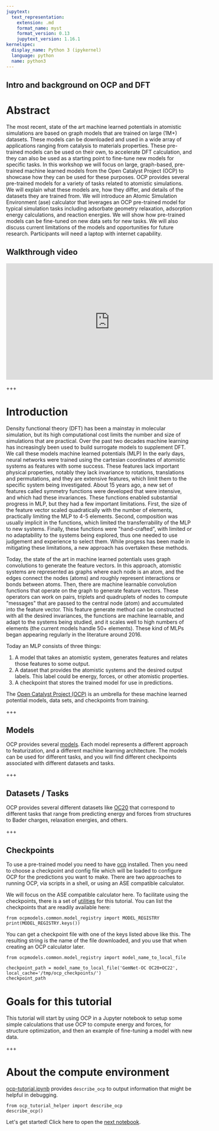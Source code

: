 ```yaml
---
jupytext:
  text_representation:
    extension: .md
    format_name: myst
    format_version: 0.13
    jupytext_version: 1.16.1
kernelspec:
  display_name: Python 3 (ipykernel)
  language: python
  name: python3
---
```


Intro and background on OCP and DFT
----------

# Abstract

The most recent, state of the art machine learned potentials in atomistic simulations are based on graph models that are trained on large (1M+) datasets. These models can be downloaded and used in a wide array of applications ranging from catalysis to materials properties. These pre-trained models can be used on their own, to accelerate DFT calculation, and they can also be used as a starting point to fine-tune new models for specific tasks. In this workshop we will focus on large, graph-based, pre-trained  machine learned models from the Open Catalyst Project (OCP) to showcase how they can be used for these purposes. OCP provides several pre-trained models for a variety of tasks related to atomistic simulations. We will explain what these models are, how they differ, and details of the datasets they are trained from.  We will introduce an Atomic Simulation Environment (ase) calculator that leverages an OCP pre-trained model for typical simulation tasks including adsorbate geometry relaxation, adsorption energy calculations, and reaction energies. We will show how pre-trained models can be fine-tuned on new data sets for new tasks. We will also discuss current limitations of the models and opportunities for future research. Participants will need a laptop with internet capability. 

## Walkthrough video 

<iframe width="560" height="315" src="https://www.youtube.com/embed/0wb0FTa7SV0?si=6gPgj0Pv9jfNT8Go" title="YouTube video player" frameborder="0" allow="accelerometer; autoplay; clipboard-write; encrypted-media; gyroscope; picture-in-picture; web-share" referrerpolicy="strict-origin-when-cross-origin" allowfullscreen></iframe>

+++

# Introduction

Density functional theory (DFT) has been a mainstay in molecular simulation, but its high computational cost limits the number and size of simulations that are practical. Over the past two decades machine learning has increasingly been used to build surrogate models to supplement DFT. We call these models machine learned potentials (MLP) In the early days, neural networks were trained using the cartesian coordinates of atomistic systems as features with some success. These features lack important physical properties, notably they lack invariance to rotations, translations and permutations, and they are extensive features, which limit them to the specific system being investigated. About 15 years ago, a new set of features called symmetry functions were developed that were intensive, and which had these invariances. These functions enabled substantial progress in MLP, but they had a few important limitations. First, the size of the feature vector scaled quadratically with the number of elements, practically limiting the MLP to 4-5 elements. Second, composition was usually implicit in the functions, which limited the transferrability of the MLP to new systems. Finally, these functions were "hand-crafted", with limited or no adaptability to the systems being explored, thus one needed to use judgement and experience to select them. While progess has been made in mitigating these limitations, a new approach has overtaken these methods.

Today, the state of the art in machine learned potentials uses graph convolutions to generate the feature vectors. In this approach, atomistic systems are represented as graphs where each node is an atom, and the edges connect the nodes (atoms) and roughly represent interactions or bonds between atoms. Then, there are machine learnable convolution functions that operate on the graph to generate feature vectors. These operators can work on pairs, triplets and quadruplets of nodes to compute "messages" that are passed to the central node (atom) and accumulated into the feature vector. This feature generate method can be constructed with all the desired invariances, the functions are machine learnable, and adapt to the systems being studied, and it scales well to high numbers of elements (the current models handle 50+ elements). These kind of MLPs began appearing regularly in the literature around 2016.

Today an MLP consists of three things:

1. A model that takes an atomistic system, generates features and relates those features to some output.
2. A dataset that provides the atomistic systems and the desired output labels. This label could be energy, forces, or other atomistic properties.
3. A checkpoint that stores the trained model for use in predictions.

The [Open Catalyst Project (OCP)](https://github.com/Open-Catalyst-Project) is an umbrella for these machine learned potential models, data sets, and checkpoints from training. 

+++

## Models

OCP provides several [models](../core/MODELS). Each model represents a different approach to featurization, and a different machine learning architecture. The models can be used for different tasks, and you will find different checkpoints associated with different datasets and tasks. 

+++

## Datasets / Tasks

OCP provides several different datasets like [OC20](../core/datasets/oc20) that correspond to different tasks that range from predicting energy and forces from structures to Bader charges, relaxation energies, and others.

+++

## Checkpoints

To use a pre-trained model you need to have [ocp](https://github.com/Open-Catalyst-Project/ocp) installed. Then you need to choose a checkpoint and config file which will be loaded to configure OCP for the predictions you want to make. There are two approaches to running OCP, via scripts in a shell, or using an ASE compatible calculator.

We will focus on the ASE compatible calculator here. To facilitate using the checkpoints, there is a set of [utilities](./ocp-tutorial) for this tutorial. You can list the checkpoints that are readily available here:

```{code-cell} ipython3
from ocpmodels.common.model_registry import MODEL_REGISTRY
print(MODEL_REGISTRY.keys())
```

You can get a checkpoint file with one of the keys listed above like this. The resulting string is the name of the file downloaded, and you use that when creating an OCP calculator later.

```{code-cell} ipython3
from ocpmodels.common.model_registry import model_name_to_local_file

checkpoint_path = model_name_to_local_file('GemNet-OC OC20+OC22', local_cache='/tmp/ocp_checkpoints/')
checkpoint_path
```

# Goals for this tutorial

This tutorial will start by using OCP in a Jupyter notebook to setup some simple calculations that use OCP to compute energy and forces, for structure optimization, and then an example of fine-tuning a model with new data.

+++

# About the compute environment

[ocp-tutorial.ipynb](./ocp_tutorial_helper.py) provides `describe_ocp` to output information that might be helpful in debugging.

```{code-cell} ipython3
from ocp_tutorial_helper import describe_ocp
describe_ocp()
```

Let's get started! Click here to open the [next notebook](./OCP-introduction).
